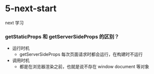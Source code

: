 # 5-next-start

next 学习

### getStaticProps 和 getServerSideProps 的区别？

- 运行时机
  - getServerSideProps 每次页面请求时都会运行，在构建时不运行
- 调用时机
  - 都是在浏览器渲染之前，也就是说不存在 window document 等对象
